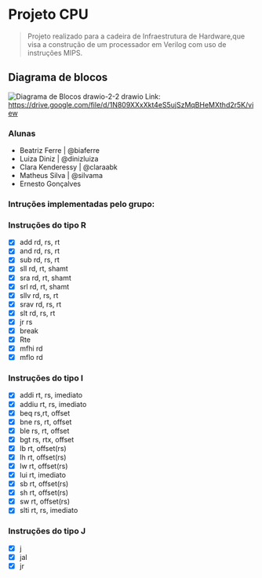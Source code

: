 # Projeto CPU

> Projeto realizado para a cadeira de Infraestrutura de Hardware,que visa a construção de um processador em Verilog com uso de instruções MIPS.
> 
## Diagrama de blocos
![Diagrama de Blocos drawio-2-2 drawio](https://user-images.githubusercontent.com/93380426/190015705-4438d58f-9dc3-4689-a719-ba068f3ea56c.png)
Link: https://drive.google.com/file/d/1N809XXxXkt4eS5ujSzMqBHeMXthd2r5K/view

### Alunas
- Beatriz Ferre  |  @biaferre
- Luiza Diniz  |  @dinizluiza
- Clara Kenderessy  |  @claraabk
- Matheus Silva | @silvama
- Ernesto Gonçalves


### Intruções implementadas pelo grupo:

### Instruções do tipo R

- [x] add rd, rs, rt
- [x] and rd, rs, rt
- [x] sub rd, rs, rt
- [x] sll rd, rt, shamt
- [x] sra rd, rt, shamt
- [x] srl rd, rt, shamt 
- [x] sllv rd, rs, rt
- [x] srav rd, rs, rt
- [x] slt rd, rs, rt
- [x] jr rs
- [x] break 
- [x] Rte 
- [x] mfhi rd
- [x] mflo rd

### Instruções do tipo I

- [x] addi rt, rs, imediato
- [x] addiu rt, rs, imediato
- [x] beq rs,rt, offset
- [x] bne rs, rt, offset 
- [x] ble rs, rt, offset 
- [x] bgt rs, rtx, offset 
- [x] lb rt, offset(rs) 
- [x] lh rt, offset(rs)
- [x] lw rt, offset(rs)
- [x] lui rt, imediato
- [x] sb rt, offset(rs)
- [x] sh rt, offset(rs)
- [x] sw rt, offset(rs)
- [x] slti rt, rs, imediato

### Instruções do tipo J

- [x] j
- [x] jal
- [x] jr 
